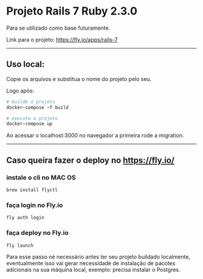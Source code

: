 # Projeto Rails 7 Ruby 2.3.0

Para se utilizado como base futuramente.

Link para o projeto: https://fly.io/apps/rails-7

---

## Uso local:

Copie os arquivos e substitua o nome do projeto pelo seu.

Logo após:

```ruby
# builde o projeto
docker-compose -f build

# execute o projeto
docker-compose up
```

Ao acessar o localhost:3000 no navegador a primeira rode a migration.

---

## Caso queira fazer o deploy no https://fly.io/

### instale o cli no MAC OS
`brew install flyctl`

### faça login no Fly.io
`fly auth login`

### faça deploy no Fly.io
`fly launch`

Para esse passo né necessário antes ter seu projeto buildado localmente, eventualmente isso vai gerar necessidade de instalação de pacotes adicionais na sua máquina local, exemplo: precisa instalar o Postgres.
